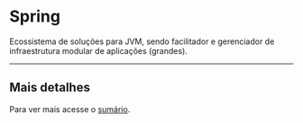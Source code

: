# Spring
Ecossistema de soluções para JVM, sendo facilitador e gerenciador de infraestrutura modular de aplicações (grandes).

<hr>

## Mais detalhes
Para ver mais acesse o [sumário](DIRECTORY.md).
